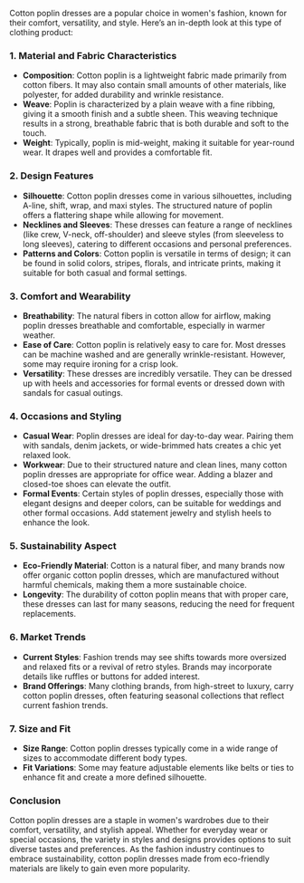Cotton poplin dresses are a popular choice in women's fashion, known for their comfort, versatility, and style. Here’s an in-depth look at this type of clothing product:

### 1. **Material and Fabric Characteristics**
- **Composition**: Cotton poplin is a lightweight fabric made primarily from cotton fibers. It may also contain small amounts of other materials, like polyester, for added durability and wrinkle resistance.
- **Weave**: Poplin is characterized by a plain weave with a fine ribbing, giving it a smooth finish and a subtle sheen. This weaving technique results in a strong, breathable fabric that is both durable and soft to the touch.
- **Weight**: Typically, poplin is mid-weight, making it suitable for year-round wear. It drapes well and provides a comfortable fit.

### 2. **Design Features**
- **Silhouette**: Cotton poplin dresses come in various silhouettes, including A-line, shift, wrap, and maxi styles. The structured nature of poplin offers a flattering shape while allowing for movement.
- **Necklines and Sleeves**: These dresses can feature a range of necklines (like crew, V-neck, off-shoulder) and sleeve styles (from sleeveless to long sleeves), catering to different occasions and personal preferences.
- **Patterns and Colors**: Cotton poplin is versatile in terms of design; it can be found in solid colors, stripes, florals, and intricate prints, making it suitable for both casual and formal settings.

### 3. **Comfort and Wearability**
- **Breathability**: The natural fibers in cotton allow for airflow, making poplin dresses breathable and comfortable, especially in warmer weather.
- **Ease of Care**: Cotton poplin is relatively easy to care for. Most dresses can be machine washed and are generally wrinkle-resistant. However, some may require ironing for a crisp look.
- **Versatility**: These dresses are incredibly versatile. They can be dressed up with heels and accessories for formal events or dressed down with sandals for casual outings.

### 4. **Occasions and Styling**
- **Casual Wear**: Poplin dresses are ideal for day-to-day wear. Pairing them with sandals, denim jackets, or wide-brimmed hats creates a chic yet relaxed look.
- **Workwear**: Due to their structured nature and clean lines, many cotton poplin dresses are appropriate for office wear. Adding a blazer and closed-toe shoes can elevate the outfit.
- **Formal Events**: Certain styles of poplin dresses, especially those with elegant designs and deeper colors, can be suitable for weddings and other formal occasions. Add statement jewelry and stylish heels to enhance the look.

### 5. **Sustainability Aspect**
- **Eco-Friendly Material**: Cotton is a natural fiber, and many brands now offer organic cotton poplin dresses, which are manufactured without harmful chemicals, making them a more sustainable choice.
- **Longevity**: The durability of cotton poplin means that with proper care, these dresses can last for many seasons, reducing the need for frequent replacements.

### 6. **Market Trends**
- **Current Styles**: Fashion trends may see shifts towards more oversized and relaxed fits or a revival of retro styles. Brands may incorporate details like ruffles or buttons for added interest.
- **Brand Offerings**: Many clothing brands, from high-street to luxury, carry cotton poplin dresses, often featuring seasonal collections that reflect current fashion trends.

### 7. **Size and Fit**
- **Size Range**: Cotton poplin dresses typically come in a wide range of sizes to accommodate different body types.
- **Fit Variations**: Some may feature adjustable elements like belts or ties to enhance fit and create a more defined silhouette.

### Conclusion
Cotton poplin dresses are a staple in women's wardrobes due to their comfort, versatility, and stylish appeal. Whether for everyday wear or special occasions, the variety in styles and designs provides options to suit diverse tastes and preferences. As the fashion industry continues to embrace sustainability, cotton poplin dresses made from eco-friendly materials are likely to gain even more popularity.